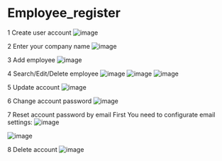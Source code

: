 # Employee_register

1 Create user account
![image](https://github.com/ivandushkov/Employee_register/assets/139251997/45ee601d-9253-4f98-8f11-1c7582059dd3)

2 Enter your company name
![image](https://github.com/ivandushkov/Employee_register/assets/139251997/9d50d95e-8245-4ffd-9b67-5418db657b96)

3 Add employee
![image](https://github.com/ivandushkov/Employee_register/assets/139251997/f6d11819-8305-4795-a266-a2b22e2943ff)

4 Search/Edit/Delete employee
![image](https://github.com/ivandushkov/Employee_register/assets/139251997/d1915983-583a-4133-bee7-f692dac70037)
![image](https://github.com/ivandushkov/Employee_register/assets/139251997/2a2bc39d-2905-4e64-8e5e-2ad2019a1e59)
![image](https://github.com/ivandushkov/Employee_register/assets/139251997/094189f9-9065-4c58-84ba-2fbc5b4b259f)


5 Update account
![image](https://github.com/ivandushkov/Employee_register/assets/139251997/74b96acf-ec98-48ef-ba26-9b3fc876b2ad)

6 Change account password
![image](https://github.com/ivandushkov/Employee_register/assets/139251997/9046bb91-98a7-4c71-8e32-90c39a6b525c)

7 Reset account password by email
First You need to configurate email settings:
![image](https://github.com/ivandushkov/Employee_register/assets/139251997/cd3b5a91-90f2-4db0-8032-6ebd3f99fbf0)

![image](https://github.com/ivandushkov/Employee_register/assets/139251997/834d966f-cd9e-4daf-9e14-c5953583e621)

8 Delete account 
![image](https://github.com/ivandushkov/Employee_register/assets/139251997/979b80b4-ad70-4523-a892-213cf2e133d8)

